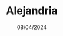 ---
title: Alejandria
authors: [Miguel Londoño, Sebastian Morales, Laura Andrea Riobueno, Ginneidy Camila Leon, Johan David Ebratt]
date: 08/04/2024
description: Es una aplicación web desarrollada en React que simula una tienda en línea de libros, diseñada con un enfoque en la accesibilidad para personas con daltonismo. El proyecto busca garantizar que todos los usuarios, independientemente de su tipo de visión del color, puedan navegar, explorar y comprar libros sin dificultades.
image:
  url: "/proyectos/Alejandria/Alejandria.png"
  alt: Logo o imagen representativa del proyecto Four-Parks Colombia
tecnologias: [
    {name: React, img: "/src/assets/svg/tecs/React.svg"},
    {name: JavaScript, img: "/src/assets/svg/tecs/React.svg"}
]
deploy: "https://alejandrialibrary.netlify.app"
---
